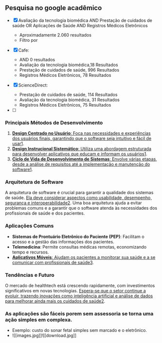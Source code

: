 ## Pesquisa no google acadêmico

- [x] Avaliação da tecnologia biomédica AND Prestação de cuidados de saúde  OR Aplicações de Saúde AND Registros Médicos Eletrônicos
	- Aproximadamente 2.060 resultados 
	- Filtro por 

- [x] Cafe:
	- AND 0 resultados 
	- Avaliação da tecnologia biomédica,18 Resultados
	- Prestação de cuidados de saúde, 996 Resultados
	- Registros Médicos Eletrônicos, 78 Resultados
- [x] ScienceDirect:
	- Prestação de cuidados de saúde, 114 Resultados
	- Avaliação da tecnologia biomédica, 31 Resultados
	-  Registros Médicos Eletrônicos, 75 Resultados
- [ ] 

### **Principais Métodos de Desenvolvimento**

1. [**Design Centrado no Usuário**: Foca nas necessidades e experiências dos usuários finais, garantindo que o software seja intuitivo e fácil de usar](https://www.scielo.br/j/tce/a/M3ZvQ3YrvbBb4p7n749JwLv/)[1](https://www.scielo.br/j/tce/a/M3ZvQ3YrvbBb4p7n749JwLv/).
2. [**Design Instrucional Sistemático**: Utiliza uma abordagem estruturada para desenvolver aplicativos que educam e informam os usuários](https://www.scielo.br/j/tce/a/M3ZvQ3YrvbBb4p7n749JwLv/)[1](https://www.scielo.br/j/tce/a/M3ZvQ3YrvbBb4p7n749JwLv/).
3. [**Ciclo de Vida de Desenvolvimento de Sistemas**: Envolve várias etapas, desde a análise de requisitos até a implementação e manutenção do software](https://www.scielo.br/j/tce/a/M3ZvQ3YrvbBb4p7n749JwLv/)[1](https://www.scielo.br/j/tce/a/M3ZvQ3YrvbBb4p7n749JwLv/).

### **Arquitetura de Software**

A arquitetura de software é crucial para garantir a qualidade dos sistemas de saúde. [Ela deve considerar aspectos como usabilidade, desempenho, segurança e interoperabilidade](https://books-sol.sbc.org.br/index.php/sbc/catalog/download/47/210/431?inline=1)[2](https://books-sol.sbc.org.br/index.php/sbc/catalog/download/47/210/431?inline=1). Uma boa arquitetura ajuda a evitar problemas comuns e a garantir que o software atenda às necessidades dos profissionais de saúde e dos pacientes.

### **Aplicações Comuns**

- **Sistemas de Prontuário Eletrônico do Paciente (PEP)**: Facilitam o acesso e a gestão das informações dos pacientes.
- **Telemedicina**: Permite consultas médicas remotas, economizando tempo e recursos.
- [**Aplicativos Móveis**: Ajudam os pacientes a monitorar sua saúde e a se comunicar com profissionais de saúde](https://buildbase.dev.br/softwares-para-a-industria-da-saude/)[3](https://buildbase.dev.br/softwares-para-a-industria-da-saude/).

### **Tendências e Futuro**

O mercado de healthtech está crescendo rapidamente, com investimentos significativos em novas tecnologias. [Espera-se que o setor continue a evoluir, trazendo inovações como inteligência artificial e análise de dados para melhorar ainda mais os cuidados de saúde](https://books-sol.sbc.org.br/index.php/sbc/catalog/download/47/210/431?inline=1)[2](https://books-sol.sbc.org.br/index.php/sbc/catalog/download/47/210/431?inline=1).

### As aplicações são fáceis porem sem assessoria se torna uma ação simples em complexa.
- Exemplo: custo do sonar fetal simples sem marcado e o eletrônico.
- ![[images.jpg]]![[download.jpg]]



